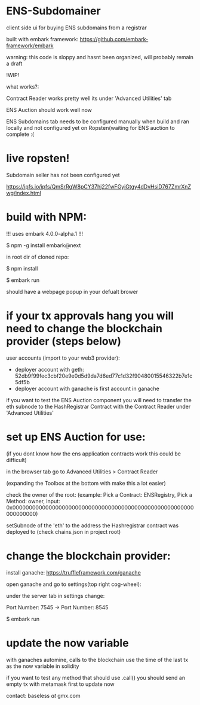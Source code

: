 # ENS-Subdomainer
client side ui for buying ENS subdomains from a registrar

built with embark framework: https://github.com/embark-framework/embark

warning: this code is sloppy and hasnt been organized, will probably remain a draft

!WIP!

what works?:

  Contract Reader works pretty well its under 'Advanced Utilities' tab
  
  ENS Auction should work well now
  
  ENS Subdomains tab needs to be configured manually when build and ran locally and not configured yet on Ropsten(waiting for ENS auction to complete :(

  # live ropsten!
  
  Subdomain seller has not been configured yet
  
  https://ipfs.io/ipfs/QmSrRgW8pCY37hj22fwFGyiGtgy4dDvHsiD767ZmrXnZwg/index.html
  
  # build with NPM:
  
  !!! uses embark 4.0.0-alpha.1 !!!
  
  $ npm -g install embark@next
  
  in root dir of cloned repo:
  
  $ npm install
  
  $ embark run
  
  should have a webpage popup in your defualt brower  
  
  # if your tx approvals hang you will need to change the blockchain provider (steps below)
  
  user accounts (import to your web3 provider):
  
  * deployer account with geth: 52db9f99fec3cbf20e9e0d5d9da7d6ed77c1d32f90480015546322b7e1c5df5b
  * deployer account with ganache is first account in ganache
  
  if you want to test the ENS Auction component you will need to transfer the eth subnode to the HashRegistrar Contract with the Contract Reader under 'Advanced Utilities'

  
  
  # set up ENS Auction for use:
  
  (if you dont know how the ens application contracts work this could be difficult)
  
  in the browser tab go to Advanced Utilities > Contract Reader
  
  (expanding the Toolbox at the bottom with make this a lot easier)
  
  check the owner of the root: (example: Pick a Contract: ENSRegistry, Pick a Method: owner, input: 0x0000000000000000000000000000000000000000000000000000000000000000)
  
  setSubnode of the 'eth' to the address the Hashregistrar contract was deployed to (check chains.json in project root)
  
  
  
  # change the blockchain provider:
  
  install ganache: https://truffleframework.com/ganache
  
  open ganache and go to settings(top right cog-wheel):
  
   under the server tab in settings change:
    
   Port Number: 7545 -> Port Number: 8545
   
   $ embark run
   
   
   
   # update the now variable
   
   with ganaches automine, calls to the blockchain use the time of the last tx as the now variable in solidity
          
   if you want to test any method that should use .call() you should send an empty tx with metamask first to update now
          
   
  

    

contact: baseless *at* gmx.com
